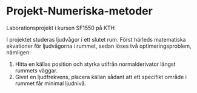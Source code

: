 # Projekt-Numeriska-metoder
Laborationsprojekt i kursen SF1550 på KTH


I projektet studeras ljudvågor i ett slutet rum. Först härleds matematiska ekvationer för ljudvågorna i rummet, sedan löses två optimeringsproblem, nämligen:
1. Hitta en källas position och styrka utifrån normalderivator längst rummets väggar.
2. Givet en ljudfrekvens, placera källan sådant att ett specifikt område i rummet får minimal ljudnivå.
